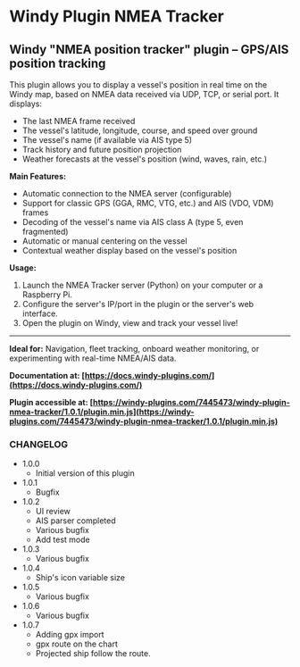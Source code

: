 # Windy Plugin NMEA Tracker

## Windy "NMEA position tracker" plugin – GPS/AIS position tracking

This plugin allows you to display a vessel's position in real time on the Windy map, based on NMEA data received via UDP, TCP, or serial port. It displays:

- The last NMEA frame received
- The vessel's latitude, longitude, course, and speed over ground
- The vessel's name (if available via AIS type 5)
- Track history and future position projection
- Weather forecasts at the vessel's position (wind, waves, rain, etc.)

**Main Features:**

- Automatic connection to the NMEA server (configurable)
- Support for classic GPS (GGA, RMC, VTG, etc.) and AIS (VDO, VDM) frames
- Decoding of the vessel's name via AIS class A (type 5, even fragmented)
- Automatic or manual centering on the vessel
- Contextual weather display based on the vessel's position

**Usage:**

1. Launch the NMEA Tracker server (Python) on your computer or a Raspberry Pi.
2. Configure the server's IP/port in the plugin or the server's web interface.
3. Open the plugin on Windy, view and track your vessel live!

---

**Ideal for:**
Navigation, fleet tracking, onboard weather monitoring, or experimenting with real-time NMEA/AIS data.

**Documentation at: [https://docs.windy-plugins.com/](https://docs.windy-plugins.com/)**

**Plugin accessible at: [https://windy-plugins.com/7445473/windy-plugin-nmea-tracker/1.0.1/plugin.min.js](https://windy-plugins.com/7445473/windy-plugin-nmea-tracker/1.0.1/plugin.min.js)**

### CHANGELOG

- 1.0.0
  - Initial version of this plugin
- 1.0.1
  - Bugfix
- 1.0.2
  - UI review
  - AIS parser completed
  - Various bugfix
  - Add test mode
- 1.0.3
  - Various bugfix
- 1.0.4
  - Ship's icon variable size
- 1.0.5
  - Various bugfix
- 1.0.6
  - Various bugfix
- 1.0.7
  - Adding gpx import
  - gpx route on the chart
  - Projected ship follow the route.
  